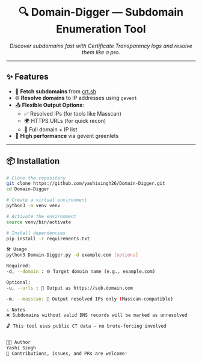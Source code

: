 <h1 align="center">🔍 Domain-Digger — Subdomain Enumeration Tool</h1>
<p align="center">
  <em>Discover subdomains fast with Certificate Transparency logs and resolve them like a pro.</em>
</p>

---

## ✨ Features

- 🔎 **Fetch subdomains** from [crt.sh](https://crt.sh)
- 🌐 **Resolve domains** to IP addresses using `gevent`
- 📤 **Flexible Output Options**:
  - ✅ Resolved IPs (for tools like Masscan)
  - 🌍 HTTPS URLs (for quick recon)
  - 🧾 Full domain + IP list
- 🚀 **High performance** via gevent greenlets

---

## 📦 Installation

```bash
# Clone the repository
git clone https://github.com/yashisingh26/Domain-Digger.git
cd Domain-Digger

# Create a virtual environment
python3 -m venv venv

# Activate the environment
source venv/bin/activate

# Install dependencies
pip install -r requirements.txt

🛠️ Usage
python3 Domain-Digger.py -d example.com [options]

Required:
-d, --domain : 🌐 Target domain name (e.g., example.com)

Optional:
-u, --urls : 📄 Output as https://sub.domain.com

-m, --masscan: 🧱 Output resolved IPs only (Masscan-compatible)

⚠️ Notes
❌ Subdomains without valid DNS records will be marked as unresolved

🔓 This tool uses public CT data — no brute-forcing involved


👨‍💻 Author
Yashi Singh
💬 Contributions, issues, and PRs are welcome!

